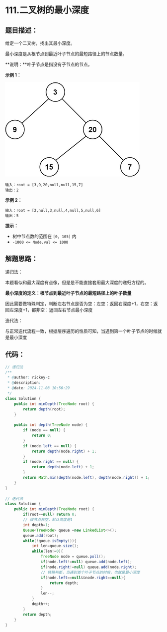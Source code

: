 #  111.二叉树的最小深度

## 题目描述：

给定一个二叉树，找出其最小深度。

最小深度是从根节点到最近叶子节点的最短路径上的节点数量。

**说明：**叶子节点是指没有子节点的节点。

 

**示例 1：**

![img](./images/ex_depth.jpg)

```
输入：root = [3,9,20,null,null,15,7]
输出：2
```

**示例 2：**

```
输入：root = [2,null,3,null,4,null,5,null,6]
输出：5
```

 

**提示：**

+ 树中节点数的范围在 `[0, 105]` 内
+ `-1000 <= Node.val <= 1000`

## 解题思路：

递归法：

本题看似和最大深度有点像，但是是不能直接套用最大深度的递归方程的。

**最小深度的定义：根节点到最近叶子节点的最短路径上的叶子数量**

因此需要做特殊判定，判断左右节点是否为空：左空：返回右深度+1，右空：返回左深度+1，都非空：返回左右节点最小深度

迭代法：

与正常迭代流程一致，根据层序遍历的性质可知，当遇到第一个叶子节点的时候就是最小深度

## 代码：

```java
// 递归法
/**
 * @author: rickey-c
 * @description:
 * @date: 2024-11-08 10:56:29
 */
class Solution {
    public int minDepth(TreeNode root) {
        return depth(root);
    }

    public int depth(TreeNode node) {
        if (node == null) {
            return 0;
        }
        if (node.left == null) {
            return depth(node.right) + 1;
        }
        if (node.right == null) {
            return depth(node.left) + 1;
        }
        return Math.min(depth(node.left), depth(node.right)) + 1;
    }
}

// 迭代法
class Solution {
    public int minDepth(TreeNode root) {
        if(root==null) return 0;
        // 根节点非空，默认高度是1
        int depth=1;
        Queue<TreeNode> queue =new LinkedList<>();
        queue.add(root);
        while(!queue.isEmpty()){
            int len=queue.size();
            while(len!=0){
                TreeNode node = queue.poll();
                if(node.left!=null) queue.add(node.left);
                if(node.right!=null) queue.add(node.right);
                // 特殊判断，当遇到首个叶子节点的时候，也就是最小深度
                if(node.left==null&&node.right==null){
                    return depth;
                }
                len--;
            }
            depth++;
        }
        return depth;
    }
}

```



